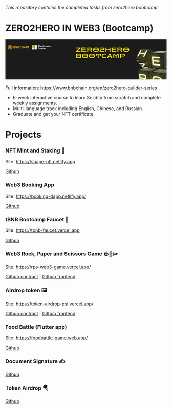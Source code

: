 _This repository contains the completed tasks from zero2hero bootcamp_

# ZERO2HERO IN WEB3 (Bootcamp)
![](./assets/bootcamp-logo.png)

Full information: https://www.bnbchain.org/en/zero2hero-builder-series

- 6-week interactive course to learn Solidity from scratch and complete weekly assignments.
- Multi-language track including English, Chinese, and Russian.
- Graduate and get your NFT certificate.

# Projects
### NFT Mint and Staking 🎨

Site: https://shape-nft.netlify.app

[Github](https://github.com/kumancev/zero2hero-cis-assignments/tree/main/assignment-4-task-1)

### Web3 Booking App

Site: https://booking-dapp.netlify.app/

[GIthub](https://github.com/kumancev/zero2hero-cis-assignments/tree/main/booking-dapp)

### tBNB Bootcamp Faucet 🚰
Site: https://tbnb-faucet.vercel.app

[Github](https://github.com/kumancev/zero2hero-cis-assignments/tree/main/bnb-faucet-extra-task)

### Web3 Rock, Paper and Scissors Game 🪨🧻✂️
Site: https://rps-web3-game.vercel.app/

[Github contract](https://github.com/kumancev/zero2hero-cis-assignments/tree/main/assignment-2-task-1) |
[Github frontend](https://github.com/kumancev/zero2hero-cis-assignments/tree/main/assignment-3-task-1)

### Airdrop token 🖼️
Site: https://token-airdrop-psi.vercel.app/

[Github contract](https://github.com/kumancev/zero2hero-cis-assignments/tree/main/assignment-2-task-3) |
[Github frontend](https://github.com/kumancev/zero2hero-cis-assignments/tree/main/assignment-3-task-2/token-airdrop-frontend)

### Food Battle (Flutter app)
Site: https://foodbattle-game.web.app/

[Github](https://github.com/kumancev/zero2hero-cis-assignments/tree/main/food-battle)

### Document Signature ✍️
[Github](https://github.com/kumancev/zero2hero-cis-assignments/tree/main/assignment-2-task-2)

### Token Airdrop 🪂
[Github](https://github.com/kumancev/zero2hero-cis-assignments/tree/main/assignment-2-task-3)
